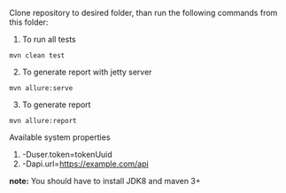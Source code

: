 Clone repository to desired folder, than run the following commands from this folder:
1) To run all tests
```
mvn clean test
```
2) To generate report with jetty server
```
mvn allure:serve
```
3) To generate report
```
mvn allure:report
```

Available system properties
1. -Duser.token=tokenUuid
2. -Dapi.url=https://example.com/api

__note:__ You should have to install JDK8 and maven 3+
